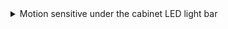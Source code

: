 </details>
<details> 
  <summary>  Motion sensitive under the cabinet LED light bar  </summary> 
     Specification of the application is as follows 
    
     1. Power button - controls power on off
     2. Warm light mode button - When pressed , warm light LEDs on the light bar are powered up
     2. Soft light mode button - when pressed , soft light LEDs on the light bar are powered up
     3. Brightness button - it's a toggle button when pressed it changes the current state of brightness to the opposit state (bright-> dim or dim->bright) 
     4. Motion sensor - detect the presence of a human/object and switches on the LED lights in default mode
     5. Motion sensor activate button - It's also a toggle button when pressed it changes the current state of operation to the 
     other state (permanent ->motiona sensitive
     or motion sensitive -> permanent)    
     
</details>

